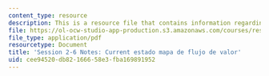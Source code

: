 ```yaml
---
content_type: resource
description: This is a resource file that contains information regarding session 2-6.
file: https://ol-ocw-studio-app-production.s3.amazonaws.com/courses/res-16-001-lean-enterprise-en-espanol-january-iap-2012/cee94520db82166658e3fba169891952_MITRES_16_001IAP12_2-6_Vsm.pdf
file_type: application/pdf
resourcetype: Document
title: 'Session 2-6 Notes: Current estado mapa de flujo de valor'
uid: cee94520-db82-1666-58e3-fba169891952
---
```

